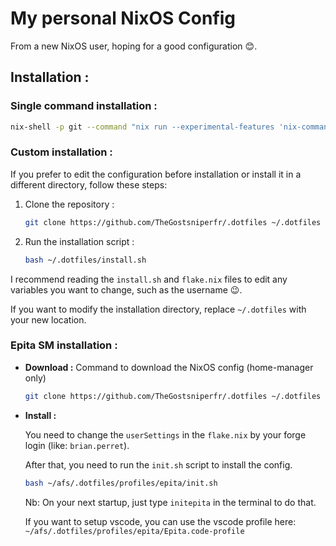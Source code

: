 # My personal NixOS Config 

From a new NixOS user, hoping for a good configuration 😊.

## Installation : 

### Single command installation : 
```bash
nix-shell -p git --command "nix run --experimental-features 'nix-command flakes' github:TheGostsniperfr/.dotfiles"
```

### Custom installation :
If you prefer to edit the configuration before installation or install it in a different directory, follow these steps:

1. Clone the repository : 
    ```bash
    git clone https://github.com/TheGostsniperfr/.dotfiles ~/.dotfiles
    ```
2. Run the installation script :
    ```bash
    bash ~/.dotfiles/install.sh
    ```

I recommend reading the `install.sh` and `flake.nix` files to edit any variables you want to change, such as the username 😉.

If you want to modify the installation directory, replace `~/.dotfiles` with your new location.

### Epita SM installation :

- **Download :**
    Command to download the NixOS config (home-manager only)
    ```bash
    git clone https://github.com/TheGostsniperfr/.dotfiles ~/.dotfiles
    ```

- **Install :**

    You need to change the `userSettings` in the `flake.nix` by your forge login (like: `brian.perret`).
    <br/>

    After that, you need to run the `init.sh` script to install the config.
    ```bash
    bash ~/afs/.dotfiles/profiles/epita/init.sh
    ```
    Nb: On your next startup, just type `initepita` in the terminal to do that.
    <br/>

    If you want to setup vscode, you can use the vscode profile here: `~/afs/.dotfiles/profiles/epita/Epita.code-profile`

    